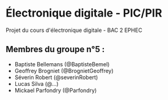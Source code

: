 # Électronique digitale - PIC/PIR
Projet du cours d'électronique digitale - BAC 2 EPHEC

## Membres du groupe n°5 :

- Baptiste Bellemans  (@BaptisteBemel)
- Geoffrey Brogniet  (@BrognietGeoffrey)
- Séverin Robert (@severinRobert)
- Lucas Silva (@...)
- Mickael Parfondry (@Parfondry)
